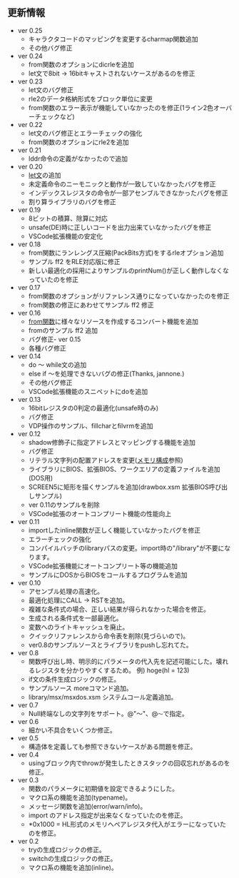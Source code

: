 ## 更新情報
- ver 0.25
    - キャラクタコードのマッピングを変更するcharmap関数追加
    - その他バグ修正
- ver 0.24
    - from関数のオプションにdicrleを追加
    - let文で8bit -> 16bitキャストされないケースがあるのを修正
- ver 0.23
    - let文のバグ修正
    - rle2のデータ格納形式をブロック単位に変更
    - from関数のエラー表示が機能していなかったのを修正(1ライン2色オーバーチェックなど)
- ver 0.22
    - let文のバグ修正とエラーチェックの強化
    - from関数のオプションにrle2を追加
- ver 0.21
    - lddr命令の定義がなかったので追加
- ver 0.20
    - [let文](quickreference.md)の追加
    - 未定義命令のニーモニックと動作が一致していなかったバグを修正
    - インデックスレジスタの命令が一部アセンブルできなかったバグを修正
    - 割り算ライブラリのバグを修正
- ver 0.19
    - 8ビットの積算、除算に対応
    - unsafe(DE)時に正しいコードを出力出来ていなかったバグを修正
    - VSCode拡張機能の安定化
- ver 0.18
    - from関数にランレングス圧縮(PackBits方式)をするrleオプション追加
    - サンプル ff2 をRLE対応版に修正
    - 新しい最適化の採用によりサンプルのprintNum()が正しく動作しなくなっていたのを修正
- ver 0.17
    - from関数のオプションがリファレンス通りになっていなかったのを修正
    - from関数の修正にあわせてサンプル ff2 修正
- ver 0.16
    - [from関数](from/from.md)に様々なリソースを作成するコンバート機能を追加
    - fromのサンプル ff2 追加
    - バグ修正- ver 0.15
    - 各種バグ修正
- ver 0.14
    - do ～ while文の追加
    - else if ～を処理できないバグの修正(Thanks, jannone.)
    - その他バグ修正
    - VSCode拡張機能のスニペットにdoを追加
- ver 0.13
    - 16bitレジスタの0判定の最適化(unsafe時のみ)
    - バグ修正
    - VDP操作のサンプル、fillcharとfilvrmを追加
- ver 0.12
    - shadow修飾子に指定アドレスとマッピングする機能を追加
    - バグ修正
    - リテラル文字列の配置アドレスを変更([メモリ構成](memorymap.md)参照)
    - ライブラリにBIOS、拡張BIOS、ワークエリアの定義ファイルを追加(DOS用)
    - SCREEN5に矩形を描くサンプルを追加(drawbox.xsm 拡張BIOS呼び出しサンプル)
    - ver 0.11のサンプルを削除
    - VSCode拡張のオートコンプリート機能の性能向上
- ver 0.11
    - importしたinline関数が正しく機能していなかったバグを修正
    - エラーチェックの強化
    - コンパイルバッチのlibraryパスの変更。import時の"/library"が不要になります。
    - VSCode拡張機能にオートコンプリート等の機能追加
    - サンプルにDOSからBIOSをコールするプログラムを追加
- ver 0.10
  - アセンブル処理の高速化。
  - 最適化処理にCALL -> RSTを追加。
  - 複雑な条件式の場合、正しい結果が得られなかった場合を修正。
  - 生成される条件式を一部最適化。
  - 変数へのライトキャッシュを廃止。
  - クイックリファレンスから命令表を削除(見づらいので)。
  - ver0.8のサンプルソースとライブラリをpushし忘れてた。
- ver 0.8
  - 関数呼び出し時、明示的にパラメータの代入先を記述可能にした。壊れるレジスタを分かりやすくするため。 例) hoge(hl = 123)
  - if文の条件生成ロジックの修正。
  - サンプルソース moreコマンド追加。
  - library/msx/msxdos.xsm システムコール定義追加。
- ver 0.7
  - Null終端なしの文字列をサポート。@"～"、@`～`で指定。
- ver 0.6
    - 細かい不具合をいくつか修正。
- ver 0.5
    - 構造体を定義しても参照できないケースがある問題を修正。
- ver 0.4
    - usingブロック内でthrowが発生したときスタックの回収忘れがあるのを修正。
- ver 0.3
    - 関数のパラメータに初期値を設定できるようにした。
    - マクロ系の機能を追加(typename)。
    - メッセージ関数を追加(error/warn/info)。
    - import のアドレス指定が出来なくなっていたのを修正。
    - *0x1000 = HL形式のメモリへペアレジスタ代入がエラーになっていたのを修正。
- ver 0.2
    - tryの生成ロジックの修正。
    - switchの生成ロジックの修正。 
    - マクロ系の機能を追加(inline)。
